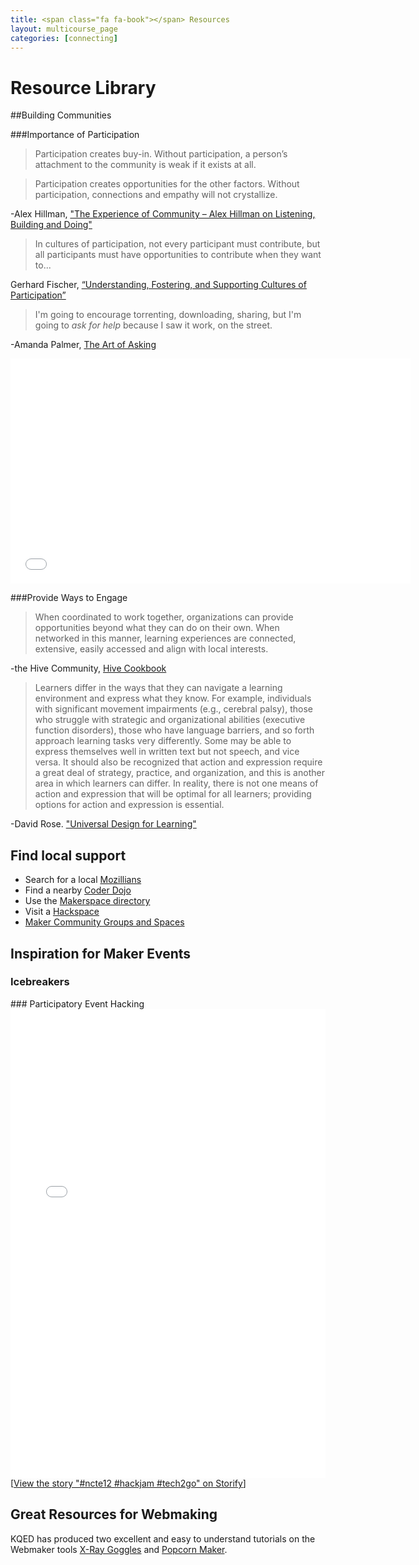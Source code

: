 ```yaml
---
title: <span class="fa fa-book"></span> Resources
layout: multicourse_page
categories: [connecting]
---
```


<script src="{{site.baseurl}}/js/make-api.js"></script>
<script src="{{site.baseurl}}/js/makeGallery.js"></script>

# Resource Library 

##Building Communities

###Importance of Participation

>Participation creates buy-in. Without participation, a person’s attachment to the community is weak if it exists at all.

>Participation creates opportunities for the other factors. Without participation, connections and empathy will not crystallize.

-Alex Hillman, ["The Experience of Community – Alex Hillman on Listening, Building and Doing"](http://thecommunitymanager.com/2013/01/14/the-experience-of-community-alex-hillman/)

>In cultures of participation, not 
every participant must contribute, 
but all participants must have 
opportunities to contribute when 
they want to...

Gerhard Fischer, [“Understanding, Fostering, and Supporting Cultures of Participation”](http://l3d.cs.colorado.edu/~gerhard/papers/2011/interactions-coverstory.pdf) 

>I'm going to encourage torrenting, downloading, sharing, but I'm going to <em>ask for help</em> because I saw it work, on the street.

-Amanda Palmer, [The Art of Asking](http://www.youtube.com/embed/xMj_P_6H69g)

<iframe width="640" height="360" src="//www.youtube.com/embed/xMj_P_6H69g" frameborder="0" allowfullscreen></iframe>

###Provide Ways to Engage

>When coordinated to work together, organizations can provide opportunities beyond what they can do on their own. When networked in this manner, learning experiences are connected, extensive, easily accessed and align with local interests.

-the Hive Community, [Hive Cookbook](https://wiki.mozilla.org/Webmaker/HiveCookbook)

>Learners differ in the ways that they can navigate a learning environment and express what they know. For example, individuals with significant movement impairments (e.g., cerebral palsy), those who struggle with strategic and organizational abilities (executive function disorders), those who have language barriers, and so forth approach learning tasks very differently. Some may be able to express themselves well in written text but not speech, and vice versa. It should also be recognized that action and expression require a great deal of strategy, practice, and organization, and this is another area in which learners can differ. In reality, there is not one means of action and expression that will be optimal for all learners; providing options for action and expression is essential. 

-David Rose. ["Universal Design for Learning"](http://www.udlcenter.org/aboutudl/udlguidelines/principle2)

## Find local support
- Search for a local [Mozillians](http://mozillians.org/ )
- Find a nearby [Coder Dojo](http://coderdojo.com/ )
- Use the [Makerspace directory](http://makerspace.com/makerspace-directory )
- Visit a [Hackspace](http://hackerspaces.org/wiki/List_of_Hacker_Spaces )
- [Maker Community Groups and Spaces](http://makezine.com/groups/ )

## Inspiration for Maker Events
### Icebreakers
<div class="gallery">
<div class="make-gallery row"></div>
</div>
<script type="text/javascript">
			var gallery = new MakeGallery(
			{
				tagPrefix: "webmaker:icebreaker",
				limit: 6
			},
			".make-gallery",
			{
	    		apiURL: "https://makeapi.webmaker.org",
                hidden: ["tags"]
			});
</script>
### Participatory Event Hacking
<div class="storify"><iframe src="//storify.com/andreazellner/ncte12-hackjam-tech2go/embed?header=false&border=false&template=slideshow" width="100%" height=750 frameborder=no allowtransparency=true></iframe><script src="//storify.com/andreazellner/ncte12-hackjam-tech2go.js?header=false&border=false&template=slideshow"></script><noscript>[<a href="//storify.com/andreazellner/ncte12-hackjam-tech2go" target="_blank">View the story "#ncte12 #hackjam #tech2go" on Storify</a>]</noscript></div>

## Great Resources for Webmaking

KQED has produced two excellent and easy to understand tutorials on the Webmaker tools <a href="http://blogs.kqed.org/education/2014/05/09/remix-websites-with-mozillas-x-ray-goggles/" target="_blank">X-Ray Goggles</a> and <a href="http://blogs.kqed.org/education/2014/03/13/how-to-make-dynamic-video-experiences-with-mozillas-popcorn-maker/">Popcorn Maker</a>.
